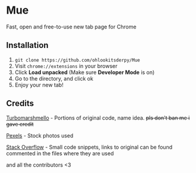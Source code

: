 # Mue
Fast, open and free-to-use new tab page for Chrome


## Installation
1. ``git clone https://github.com/ohlookitsderpy/Mue``
2. Visit ``chrome://extensions`` in your browser
3. Click **Load unpacked** (Make sure **Developer Mode** is on)
4. Go to the directory, and click ok
5. Enjoy your new tab!


## Credits
[Turbomarshmello](https://github.com/turbomarshmello) - Portions of original code, name idea. ~~pls don't ban me i gave credit~~

[Pexels](https://pexels.com) - Stock photos used

[Stack Overflow](https://stackoverflow.com) - Small code snippets, links to original can be found commented in the files where they are used 

and all the contributors <3
